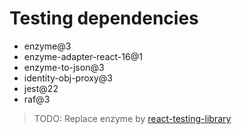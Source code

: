 # Testing dependencies

- enzyme@3
- enzyme-adapter-react-16@1
- enzyme-to-json@3
- identity-obj-proxy@3
- jest@22
- raf@3

> TODO: Replace enzyme by [react-testing-library](https://github.com/kentcdodds/react-testing-library)
